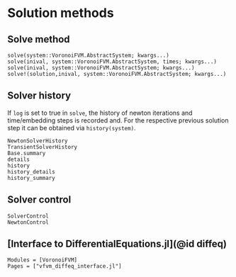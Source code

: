 # Solution methods

## Solve method

```@docs
solve(system::VoronoiFVM.AbstractSystem; kwargs...)
solve(inival, system::VoronoiFVM.AbstractSystem, times; kwargs...)
solve(inival, system::VoronoiFVM.AbstractSystem; kwargs...)
solve!(solution,inival, system::VoronoiFVM.AbstractSystem; kwargs...)
``` 
## Solver history
If `log` is set to true in `solve`, the history of newton iterations and  time/embedding
steps is recorded and. For the respective previous solution step it can be obtained via
`history(system)`.

```@docs
NewtonSolverHistory
TransientSolverHistory
Base.summary
details
history
history_details
history_summary
```


## Solver control
```@docs 
SolverControl
NewtonControl
```


## [Interface to DifferentialEquations.jl](@id diffeq)

```@autodocs
Modules = [VoronoiFVM]
Pages = ["vfvm_diffeq_interface.jl"]
```

